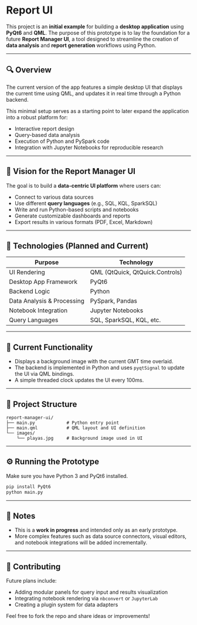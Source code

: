 
# Report UI

This project is an **initial example** for building a **desktop application** using **PyQt6** and **QML**. The purpose of this prototype is to lay the foundation for a future **Report Manager UI**, a tool designed to streamline the creation of **data analysis** and **report generation** workflows using Python.

---

## 🔍 Overview

The current version of the app features a simple desktop UI that displays the current time using QML, and updates it in real time through a Python backend.

This minimal setup serves as a starting point to later expand the application into a robust platform for:

- Interactive report design
- Query-based data analysis
- Execution of Python and PySpark code
- Integration with Jupyter Notebooks for reproducible research

---

## 🎯 Vision for the Report Manager UI

The goal is to build a **data-centric UI platform** where users can:

- Connect to various data sources
- Use different **query languages** (e.g., SQL, KQL, SparkSQL)
- Write and run Python-based scripts and notebooks
- Generate customizable dashboards and reports
- Export results in various formats (PDF, Excel, Markdown)

---

## 🚀 Technologies (Planned and Current)

| Purpose                      | Technology                         |
|-----------------------------|------------------------------------|
| UI Rendering                | QML (QtQuick, QtQuick.Controls)    |
| Desktop App Framework       | PyQt6                              |
| Backend Logic               | Python                             |
| Data Analysis & Processing  | PySpark, Pandas                    |
| Notebook Integration        | Jupyter Notebooks                  |
| Query Languages             | SQL, SparkSQL, KQL, etc.           |

---

## 🧪 Current Functionality

- Displays a background image with the current GMT time overlaid.
- The backend is implemented in Python and uses `pyqtSignal` to update the UI via QML bindings.
- A simple threaded clock updates the UI every 100ms.

---

## 📂 Project Structure

```
report-manager-ui/
├── main.py            # Python entry point
├── main.qml           # QML layout and UI definition
└── images/
    └── playas.jpg     # Background image used in UI
```

---

## ⚙️ Running the Prototype

Make sure you have Python 3 and PyQt6 installed.

```bash
pip install PyQt6
python main.py
```

---

## 📌 Notes

- This is a **work in progress** and intended only as an early prototype.
- More complex features such as data source connectors, visual editors, and notebook integrations will be added incrementally.

---

## 🤝 Contributing

Future plans include:
- Adding modular panels for query input and results visualization
- Integrating notebook rendering via `nbconvert` or `JupyterLab`
- Creating a plugin system for data adapters

Feel free to fork the repo and share ideas or improvements!


